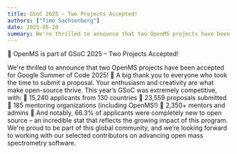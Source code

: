 ```yaml
---
title: GSoC 2025 – Two Projects Accepted!
authors: ["Timo Sachsenberg"]
date: 2025-05-20
summary: We're thrilled to announce that two OpenMS projects have been accepted for Google Summer of Code 2025! 🚀
---
```


🎉 OpenMS is part of GSoC 2025 – Two Projects Accepted!

We're thrilled to announce that two OpenMS projects have been accepted for Google Summer of Code 2025! 🚀
A big thank you to everyone who took the time to submit a proposal. Your enthusiasm and creativity are what make open-source thrive.
This year’s GSoC was extremely competitive, with:
📌 15,240 applicants from 130 countries
📌 23,559 proposals submitted
📌 185 mentoring organizations (including OpenMS!)
📌 2,350+ mentors and admins
📌 And notably, 66.3% of applicants were completely new to open source – an incredible stat that reflects the growing impact of this program.
We're proud to be part of this global community, and we’re looking forward to working with our selected contributors on advancing open mass spectrometry software.

